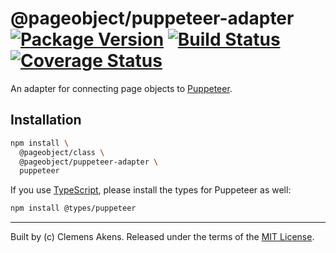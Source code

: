 # @pageobject/puppeteer-adapter [![Package Version][badge-npm-image]][badge-npm-link] [![Build Status][badge-travis-image]][badge-travis-link] [![Coverage Status][badge-coveralls-image]][badge-coveralls-link]

An adapter for connecting page objects to [Puppeteer][puppeteer].

## Installation

```sh
npm install \
  @pageobject/class \
  @pageobject/puppeteer-adapter \
  puppeteer
```

If you use [TypeScript][typescript], please install the types for Puppeteer as well:

```sh
npm install @types/puppeteer
```

---

Built by (c) Clemens Akens. Released under the terms of the [MIT License][repo-license].

[badge-coveralls-image]: https://coveralls.io/repos/github/clebert/pageobject/badge.svg?branch=master
[badge-coveralls-link]: https://coveralls.io/github/clebert/pageobject?branch=master
[badge-npm-image]: https://img.shields.io/npm/v/@pageobject/puppeteer-adapter.svg
[badge-npm-link]: https://www.npmjs.com/package/@pageobject/puppeteer-adapter
[badge-travis-image]: https://travis-ci.org/clebert/pageobject.svg?branch=master
[badge-travis-link]: https://travis-ci.org/clebert/pageobject
[repo-license]: https://github.com/clebert/pageobject/blob/master/LICENSE
[puppeteer]: https://github.com/GoogleChrome/puppeteer
[typescript]: https://www.typescriptlang.org/
